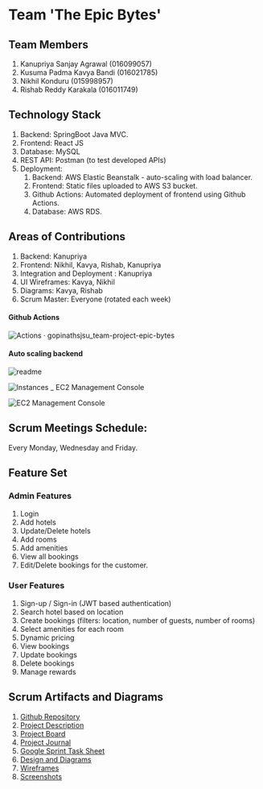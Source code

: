 # Team 'The Epic Bytes'
## Team Members 
1.  Kanupriya Sanjay Agrawal (016099057) 
2.  Kusuma Padma Kavya Bandi (016021785)
3.  Nikhil Konduru (015998957)
4.  Rishab Reddy Karakala (016011749)
    
## Technology Stack
1. Backend: SpringBoot Java MVC.
2. Frontend: React JS 
3. Database: MySQL
4. REST API: Postman (to test developed APIs)
5. Deployment: 
    1. Backend: AWS Elastic Beanstalk - auto-scaling with load balancer.
    2. Frontend: Static files uploaded to AWS S3 bucket. 
    3. Github Actions: Automated deployment of frontend using Github Actions.
    4. Database: AWS RDS.

## Areas of Contributions
1. Backend: Kanupriya
2. Frontend: Nikhil, Kavya, Rishab, Kanupriya
3. Integration and Deployment : Kanupriya
4. UI Wireframes: Kavya, Nikhil
5. Diagrams: Kavya, Rishab
6. Scrum Master: Everyone (rotated each week)

#### Github Actions
![Actions · gopinathsjsu_team-project-epic-bytes](https://user-images.githubusercontent.com/98919191/168183341-2fd7a449-5ae1-4e1c-869b-64b890e8583e.png)

#### Auto scaling backend
![readme](https://user-images.githubusercontent.com/98919191/168183459-5c32fa58-5115-43d6-80ac-601acbbe654c.PNG)

![Instances _ EC2 Management Console](https://user-images.githubusercontent.com/98919191/168183555-22174f85-fc64-41e5-abf5-e7027ab23e47.png)

![EC2 Management Console](https://user-images.githubusercontent.com/98919191/168183579-2faddecd-825f-4a64-8388-9c86632f5a2d.png)

## Scrum Meetings Schedule:
Every Monday, Wednesday and Friday.

## Feature Set

### Admin Features
1. Login
2. Add hotels
3. Update/Delete hotels
4. Add rooms
5. Add amenities
6. View all bookings
7. Edit/Delete bookings for the customer. 

### User Features
1. Sign-up / Sign-in (JWT based authentication)
2. Search hotel based on location
3. Create bookings (filters: location, number of guests, number of rooms)
4. Select amenities for each room
5. Dynamic pricing
6. View bookings
7. Update bookings
8. Delete bookings
9. Manage rewards

## Scrum Artifacts and Diagrams
1. [Github Repository](https://github.com/gopinathsjsu/team-project-epic-bytes)
2. [Project Description](https://github.com/gopinathsjsu/team-project-epic-bytes/tree/main/Documents)
3. [Project Board](https://github.com/gopinathsjsu/team-project-epic-bytes/projects/1?fullscreen=true)
4. [Project Journal](https://docs.google.com/spreadsheets/d/15M5PeLs3XdQYNBMGUXqGygoVSTw7Rdw4FuGXJJHfMp8/edit#gid=0)
5. [Google Sprint Task Sheet](https://docs.google.com/spreadsheets/d/1Ggy-KawX5-QwUmLRELzjivPqE8Qwll7CwfOdc7E0y3A/edit#gid=0)
6. [Design and Diagrams](https://github.com/gopinathsjsu/team-project-epic-bytes/tree/main/Documents/Diagrams)
7. [Wireframes](https://github.com/gopinathsjsu/team-project-epic-bytes/tree/main/Documents/Wireframes)
8. [Screenshots](https://github.com/gopinathsjsu/team-project-epic-bytes/tree/main/Documents)